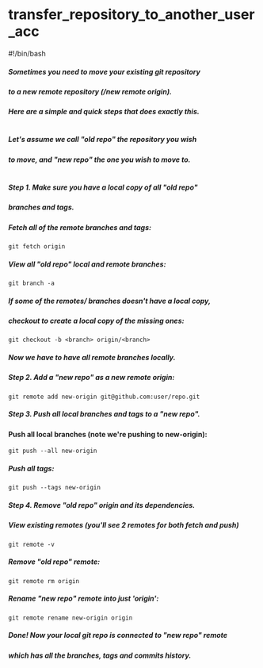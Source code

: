# transfer_repository_to_another_user_acc

#!/bin/bash
##### Sometimes you need to move your existing git repository
##### to a new remote repository (/new remote origin).
##### Here are a simple and quick steps that does exactly this.
#
##### Let's assume we call "old repo" the repository you wish
##### to move, and "new repo" the one you wish to move to.
#
##### Step 1. Make sure you have a local copy of all "old repo"
##### branches and tags.
##### Fetch all of the remote branches and tags:
```
git fetch origin
```

##### View all "old repo" local and remote branches:
```
git branch -a
```

##### If some of the remotes/ branches doesn't have a local copy,
##### checkout to create a local copy of the missing ones:
```
git checkout -b <branch> origin/<branch>
```

##### Now we have to have all remote branches locally.


##### Step 2. Add a "new repo" as a new remote origin:
  ```
  git remote add new-origin git@github.com:user/repo.git
  ```


##### Step 3. Push all local branches and tags to a "new repo".
#### Push all local branches (note we're pushing to new-origin):
  ```
  git push --all new-origin
  ```

##### Push all tags:
  ```
  git push --tags new-origin
  ```


##### Step 4. Remove "old repo" origin and its dependencies.
##### View existing remotes (you'll see 2 remotes for both fetch and push)
  ```
  git remote -v
  ```

##### Remove "old repo" remote:
  ```
  git remote rm origin
  ```

##### Rename "new repo" remote into just 'origin':
  ```
  git remote rename new-origin origin
  ```


##### Done! Now your local git repo is connected to "new repo" remote
##### which has all the branches, tags and commits history.
